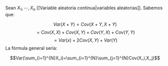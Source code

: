 
Sean $X_1,\cdots,X_n$ [[Variable aleatoria continua|variables aleatorias]]. Sabemos que: 

$$Var(X+Y)=Cov(X+Y,X+Y)$$ $$=Cov(X,X)+Cov(X,Y)+Cov(Y,X)+Cov(Y,Y)$$ $$=Var(x)+2Cov(X,Y)+Var(Y)$$ 
La fórmula general sería: 

$$Var(\sum_{i=1}^{N}X_i)=\sum_{i=1}^{N}\sum_{j=1}^{N}Cov(X_i,X_j)$$ 


